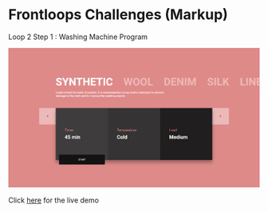 # Frontloops Challenges (Markup)

Loop 2 Step 1 : Washing Machine Program

![preview image](./design/preview.png "Click below for live demo")

Click [here](https://zathio.github.io/frontloops-challenges/markup-challenges/loop2-step1/) for the live demo